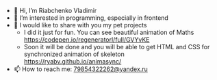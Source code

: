 - 👋 Hi, I’m Riabchenko Vladimir
- 👀 I’m interested in programming, especially in frontend
- 🤖 I would like to share with you my pet projects
  - I did it just for fun. You can see beautiful animation of Maths https://codepen.io/regeneratorl/full/GVYvKE
  - Soon it will be done and you will be able to get HTML and CSS for synchronized animation of skeleton https://ryabv.github.io/animasync/
- 📫 How to reach me: 79854322262@yandex.ru
